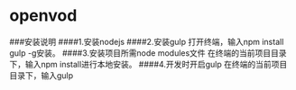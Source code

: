 # openvod
###安装说明
####1.安装nodejs
####2.安装gulp
    打开终端，输入npm install gulp -g安装。
####3.安装项目所需node modules文件
    在终端的当前项目目录下，输入npm install进行本地安装。
####4.开发时开启gulp
    在终端的当前项目目录下，输入gulp

